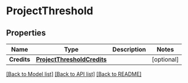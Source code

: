 # ProjectThreshold

## Properties
Name | Type | Description | Notes
------------ | ------------- | ------------- | -------------
**Credits** | [**ProjectThresholdCredits**](project_threshold_credits.md) |  | [optional] 

[[Back to Model list]](../README.md#documentation-for-models) [[Back to API list]](../README.md#documentation-for-api-endpoints) [[Back to README]](../README.md)


